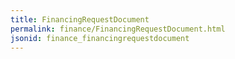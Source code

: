 ```yaml
---
title: FinancingRequestDocument
permalink: finance/FinancingRequestDocument.html
jsonid: finance_financingrequestdocument
---
```

